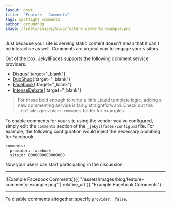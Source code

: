 ```yaml
---
layout: post
title:  "Feature - Comments"
tags: spotlight comments
author: groundh0g
image: /assets/images/blog/feature-comments-example.png
---
```


Just because your site is serving static content doesn't mean that it can't be interactive as well. Comments are a great way to engage your visitors.

Out of the box, JekyllFaces supports the following comment service providers.

* [Disqus](https://disqus.com/){:target="_blank"}
* [DuoShuo](https://github.com/duoshuo){:target="_blank"}
* [Facebook](https://developers.facebook.com/docs/plugins/comments/){:target="_blank"}
* [IntenseDebate](https://www.intensedebate.com/){:target="_blank"}

> For those bold enough to write a little Liquid template logic, adding a new commenting service is fairly straightforward. Check out the `_includes/providers-comments` folder for examples.

To enable comments for your site using the vendor you've configured, simply edit the `comments` section of the `_jekyllfaces/config.md` file. For example, the following configuration would inject the necessary plumbing for Facebook.

~~~
comments:
  provider: facebook
  siteid: 0000000000000000
~~~

Now your users can start participating in the discussion.

<hr/>
![Example Facebook Comments]({{ "/assets/images/blog/feature-comments-example.png" | relative_url }} "Example Facebook Comments")
<hr/>

To disable comments altogether, specify `provider: false`.
